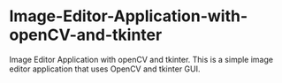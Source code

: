 # Image-Editor-Application-with-openCV-and-tkinter
 
 Image Editor Application with openCV and tkinter. 
 This is a simple image editor application that uses OpenCV and tkinter GUI.
 











 





